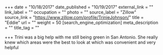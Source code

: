 +++
date = "10/18/2017"
date_published = "10/19/2017"
external_link = ""
link_label = ""
occupation = ""
photo = ""
source_label = "Zillow"
source_link = "https://www.zillow.com/profile/TrinieJohnson/"
title = "Eddie"
url = ""
weight = 50
[search_engine_optimization]
meta_description = ""
title_tag = ""

+++
Trini was a big help with me still being green in San Antonio. She really knew which areas were the best to look at which was convenient and very helpful
